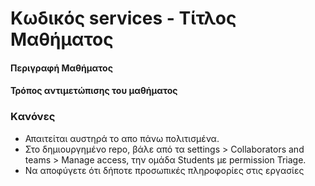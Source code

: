 # Kωδικός services - Τίτλος Μαθήματος


#### Περιγραφή Μαθήματος
#### Τρόπος αντιμετώπισης του μαθήματος

### Kανόνες
- Απαιτείται αυστηρά το απο πάνω πολιτισμένα.
- Στο δημιουργημένο repo, βάλε από τα settings > Collaborators and teams > Manage access, την ομάδα Students με permission Triage.
- Να αποφύγετε ότι δήποτε προσωπικές πληροφορίες στις εργασίες
